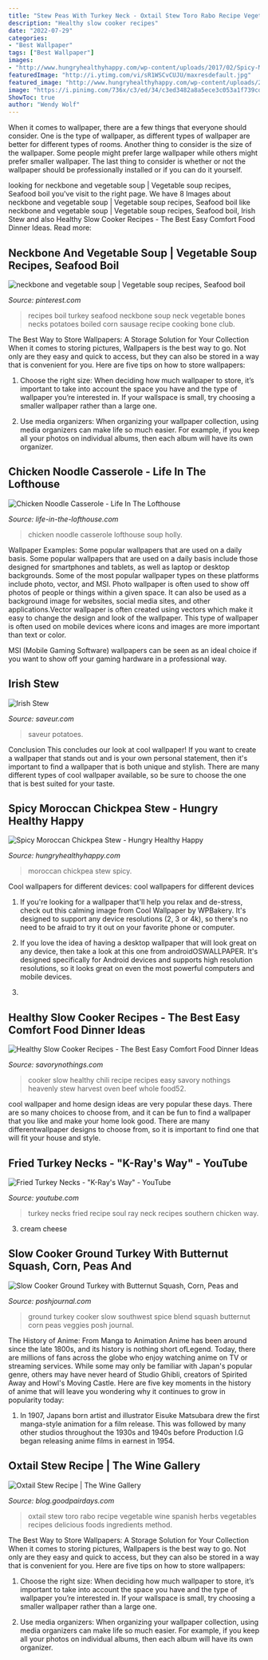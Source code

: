 ```yaml
---
title: "Stew Peas With Turkey Neck - Oxtail Stew Toro Rabo Recipe Vegetable Wine Spanish Herbs Vegetables Recipes Delicious Foods Ingredients Method"
description: "Healthy slow cooker recipes"
date: "2022-07-29"
categories:
- "Best Wallpaper"
tags: ["Best Wallpaper"]
images:
- "http://www.hungryhealthyhappy.com/wp-content/uploads/2017/02/Spicy-Moroccan-Chickpea-Stew-6-683x1024.jpg"
featuredImage: "http://i.ytimg.com/vi/sR1WSCvCUJU/maxresdefault.jpg"
featured_image: "http://www.hungryhealthyhappy.com/wp-content/uploads/2017/02/Spicy-Moroccan-Chickpea-Stew-6-683x1024.jpg"
image: "https://i.pinimg.com/736x/c3/ed/34/c3ed3482a8a5ece3c053a1f739cd605c--neckbone-recipes-pho.jpg"
ShowToc: true
author: "Wendy Wolf"
---
```



When it comes to wallpaper, there are a few things that everyone should consider. One is the type of wallpaper, as different types of wallpaper are better for different types of rooms. Another thing to consider is the size of the wallpaper. Some people might prefer large wallpaper while others might prefer smaller wallpaper. The last thing to consider is whether or not the wallpaper should be professionally installed or if you can do it yourself.

	

		
looking for neckbone and vegetable soup | Vegetable soup recipes, Seafood boil you've visit to the right page. We have 8 Images about neckbone and vegetable soup | Vegetable soup recipes, Seafood boil like neckbone and vegetable soup | Vegetable soup recipes, Seafood boil, Irish Stew and also Healthy Slow Cooker Recipes - The Best Easy Comfort Food Dinner Ideas. Read more:
		
    
## Neckbone And Vegetable Soup | Vegetable Soup Recipes, Seafood Boil

<img loading=lazy src="https://i.pinimg.com/736x/c3/ed/34/c3ed3482a8a5ece3c053a1f739cd605c--neckbone-recipes-pho.jpg" onerror="this.onerror=null;this.src='https://tse3.mm.bing.net/th?id=OIP.FO_OaOnZ0OtjM7pyelokyQHaNK&amp;pid=15.1';" alt="neckbone and vegetable soup | Vegetable soup recipes, Seafood boil">

_Source: pinterest.com_

>recipes boil turkey seafood neckbone soup neck vegetable bones necks potatoes boiled corn sausage recipe cooking bone club. 

	

The Best Way to Store Wallpapers: A Storage Solution for Your Collection
When it comes to storing pictures, Wallpapers is the best way to go. Not only are they easy and quick to access, but they can also be stored in a way that is convenient for you. Here are five tips on how to store wallpapers:
1) Choose the right size: When deciding how much wallpaper to store, it’s important to take into account the space you have and the type of wallpaper you’re interested in. If your wallspace is small, try choosing a smaller wallpaper rather than a large one.

2) Use media organizers: When organizing your wallpaper collection, using media organizers can make life so much easier. For example, if you keep all your photos on individual albums, then each album will have its own organizer.

    
## Chicken Noodle Casserole - Life In The Lofthouse

<img loading=lazy src="https://life-in-the-lofthouse.com/wp-content/uploads/2015/11/Chicken_Noodle_Casserole3.jpg" onerror="this.onerror=null;this.src='https://tse2.mm.bing.net/th?id=OIP.Z1asiRxpqVEgoYtGwgtyjAHaLL&amp;pid=15.1';" alt="Chicken Noodle Casserole - Life In The Lofthouse">

_Source: life-in-the-lofthouse.com_

>chicken noodle casserole lofthouse soup holly. 

	

Wallpaper Examples: Some popular wallpapers that are used on a daily basis.
Some popular wallpapers that are used on a daily basis include those designed for smartphones and tablets, as well as laptop or desktop backgrounds. Some of the most popular wallpaper types on these platforms include photo, vector, and MSI. 
Photo wallpaper is often used to show off photos of people or things within a given space. It can also be used as a background image for websites, social media sites, and other applications.Vector wallpaper is often created using vectors which make it easy to change the design and look of the wallpaper. This type of wallpaper is often used on mobile devices where icons and images are more important than text or color. 

MSI (Mobile Gaming Software) wallpapers can be seen as an ideal choice if you want to show off your gaming hardware in a professional way.

    
## Irish Stew

<img loading=lazy src="https://www.saveur.com/app/uploads/2019/03/14/YAKBTROEAFZ7VINX6EV3DTDTDQ.jpg" onerror="this.onerror=null;this.src='https://tse2.mm.bing.net/th?id=OIP.dX6R3pvtonHyyFdW5MawagHaLH&amp;pid=15.1';" alt="Irish Stew">

_Source: saveur.com_

>saveur potatoes. 

	

Conclusion
This concludes our look at cool wallpaper! If you want to create a wallpaper that stands out and is your own personal statement, then it's important to find a wallpaper that is both unique and stylish. There are many different types of cool wallpaper available, so be sure to choose the one that is best suited for your taste.

    
## Spicy Moroccan Chickpea Stew - Hungry Healthy Happy

<img loading=lazy src="http://www.hungryhealthyhappy.com/wp-content/uploads/2017/02/Spicy-Moroccan-Chickpea-Stew-6-683x1024.jpg" onerror="this.onerror=null;this.src='https://tse1.mm.bing.net/th?id=OIP.iKT5wK1r5IoYNykHgPyuEgHaLG&amp;pid=15.1';" alt="Spicy Moroccan Chickpea Stew - Hungry Healthy Happy">

_Source: hungryhealthyhappy.com_

>moroccan chickpea stew spicy. 

	

Cool wallpapers for different devices:
cool wallpapers for different devices 

1. If you're looking for a wallpaper that'll help you relax and de-stress, check out this calming image from Cool Wallpaper by WPBakery. It's designed to support any device resolutions (2, 3 or 4k), so there's no need to be afraid to try it out on your favorite phone or computer.

2. If you love the idea of having a desktop wallpaper that will look great on any device, then take a look at this one from androidOSWALLPAPER. It's designed specifically for Android devices and supports high resolution resolutions, so it looks great on even the most powerful computers and mobile devices.

3.

    
## Healthy Slow Cooker Recipes - The Best Easy Comfort Food Dinner Ideas

<img loading=lazy src="https://i0.wp.com/www.savorynothings.com/wp-content/uploads/2014/12/Healthy-Slow-Cooker-Chili-Recipe-Football-Tailgate-2.jpg?resize=800%2C1200&amp;ssl=1" onerror="this.onerror=null;this.src='https://tse4.mm.bing.net/th?id=OIP.RUolUu3SiS-0ylQ8aNrKKQHaLH&amp;pid=15.1';" alt="Healthy Slow Cooker Recipes - The Best Easy Comfort Food Dinner Ideas">

_Source: savorynothings.com_

>cooker slow healthy chili recipe recipes easy savory nothings heavenly stew harvest oven beef whole food52. 

	

cool wallpaper and home design ideas are very popular these days. There are so many choices to choose from, and it can be fun to find a wallpaper that you like and make your home look good. There are many differentwallpaper designs to choose from, so it is important to find one that will fit your house and style.

    
## Fried Turkey Necks - &quot;K-Ray&#039;s Way&quot; - YouTube

<img loading=lazy src="http://i.ytimg.com/vi/sR1WSCvCUJU/maxresdefault.jpg" onerror="this.onerror=null;this.src='https://tse4.mm.bing.net/th?id=OIP.Eh7o5t2v9RGkL35go7GekwHaEK&amp;pid=15.1';" alt="Fried Turkey Necks - &quot;K-Ray&#039;s Way&quot; - YouTube">

_Source: youtube.com_

>turkey necks fried recipe soul ray neck recipes southern chicken way. 

	

3. cream cheese 

    
## Slow Cooker Ground Turkey With Butternut Squash, Corn, Peas And

<img loading=lazy src="http://poshjournal.com/wp-content/uploads/2016/10/slow-cooker-ground-turkey-butternut-squash-corn-southwest-spice-blend-7.jpg" onerror="this.onerror=null;this.src='https://tse3.mm.bing.net/th?id=OIP.9NQl9mL0NKtj7gJ2kIlyVgHaLH&amp;pid=15.1';" alt="Slow Cooker Ground Turkey with Butternut Squash, Corn, Peas and">

_Source: poshjournal.com_

>ground turkey cooker slow southwest spice blend squash butternut corn peas veggies posh journal. 

	

The History of Anime: From Manga to Animation
Anime has been around since the late 1800s, and its history is nothing short ofLegend. Today, there are millions of fans across the globe who enjoy watching anime on TV or streaming services. While some may only be familiar with Japan's popular genre, others may have never heard of Studio Ghibli, creators of Spirited Away and Howl's Moving Castle. Here are five key moments in the history of anime that will leave you wondering why it continues to grow in popularity today:
1) In 1907, Japans born artist and illustrator Eisuke Matsubara drew the first manga-style animation for a film release. This was followed by many other studios throughout the 1930s and 1940s before Production I.G began releasing anime films in earnest in 1954.

    
## Oxtail Stew Recipe | The Wine Gallery

<img loading=lazy src="https://blog.goodpairdays.com/content/images/2017/04/Depositphotos_143987159_original--1-.jpg" onerror="this.onerror=null;this.src='https://tse3.mm.bing.net/th?id=OIP.x5Dq0WmzVkvqR33d136lEgHaE8&amp;pid=15.1';" alt="Oxtail Stew Recipe | The Wine Gallery">

_Source: blog.goodpairdays.com_

>oxtail stew toro rabo recipe vegetable wine spanish herbs vegetables recipes delicious foods ingredients method. 

	

The Best Way to Store Wallpapers: A Storage Solution for Your Collection
When it comes to storing pictures, Wallpapers is the best way to go. Not only are they easy and quick to access, but they can also be stored in a way that is convenient for you. Here are five tips on how to store wallpapers:
1) Choose the right size: When deciding how much wallpaper to store, it’s important to take into account the space you have and the type of wallpaper you’re interested in. If your wallspace is small, try choosing a smaller wallpaper rather than a large one.

2) Use media organizers: When organizing your wallpaper collection, using media organizers can make life so much easier. For example, if you keep all your photos on individual albums, then each album will have its own organizer.

